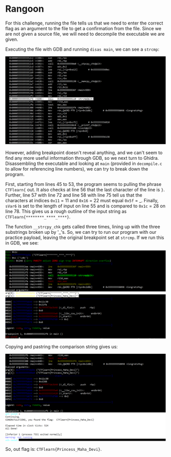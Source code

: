 # Rangoon

For this challenge, running the file tells us that we need to enter the correct flag as an argument to the file to get a confirmation from the file. Since we are not given a source file, we will need to decompile the executable we are given.

Executing the file with GDB and running `disas main`, we can see a `strcmp`:

![GDB Screenshot](strcmp.png)

However, adding breakpoint doesn't reveal anything, and we can't seem to find any more useful information through GDB, so we next turn to Ghidra. Disassembling the executable and looking at `main` (provided in `decompile.c` to allow for referencing line numbers), we can try to break down the program.

First, starting from lines 45 to 53, the program seems to pulling the phrase `CTFlearn{` out. It also checks at line 56 that the last character of the line is `}`. Further, line 57 with line 72 and line 58 with line 75 tell us that the characters at indices `0x11` = 11 and `0x16` = 22 must equal `0x5f` = _. Finally, `sVar6` is set to the length of input on line 55 and is compared to `0x1c` = 28 on line 78. This gives us a rough outline of the input string as `CTFlearn{********_****_****}`.

The function `__strcpy_chk` gets called three times, lining up with the three substrings broken up by '_'s. So, we can try to run our program with our practice payload, leaving the original breakpoint set at `strcmp`. If we run this in GDB, we see:

![GDB output](GDB.png)

Copying and pastring the comparison string gives us:

![Congratulations!](Congratulations.png)

So, out flag is: `CTFlearn{Princess_Maha_Devi}`.
